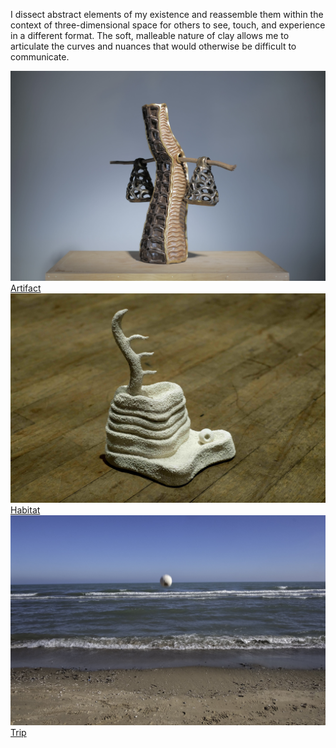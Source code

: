 I dissect abstract elements of my existence and reassemble them within the context of three-dimensional space for others to see, touch, and experience in a different format. The soft, malleable nature of clay allows me to articulate the curves and nuances that would otherwise be difficult to communicate. 

<div class="project-grid">
  <div>
    <img src="/images/ceramics/artifact_thumb.jpg" alt="Artifact">
    <a href="artifact.md">Artifact</a>
  </div>
  <div>
    <img src="/images/ceramics/habitat_thumb.jpg" alt="Habitat">
    <a href="habitat.md">Habitat</a>
  </div>
  <div>
    <img src="/images/ceramics/trip_thumb.jpg" alt="trip">
    <a href="trip.md">Trip</a>
  </div>
</div>
